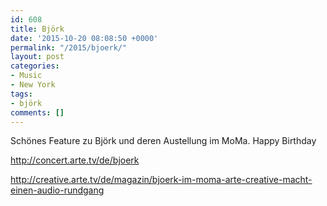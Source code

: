 ```yaml
---
id: 608
title: Björk
date: '2015-10-20 08:08:50 +0000'
permalink: "/2015/bjoerk/"
layout: post
categories:
- Music
- New York
tags:
- björk
comments: []
---
```

Schönes Feature zu Björk und deren Austellung im MoMa. Happy Birthday

<http://concert.arte.tv/de/bjoerk>

<http://creative.arte.tv/de/magazin/bjoerk-im-moma-arte-creative-macht-einen-audio-rundgang>